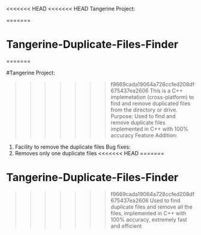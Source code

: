 <<<<<<< HEAD
<<<<<<< HEAD
Tangerine Project:



=======
# Tangerine-Duplicate-Files-Finder
=======

#Tangerine Project:
>>>>>>> f9669cada19064a728ccfed208df675437ea2606
This is a C++ implemetation (cross-platform) to find and remove duplicated files from the directory or drive. 
Purpose:
Used to find and remove duplicate files implemented in C++ with 100% accuracy
Feature Addition:
1. Facility to remove the duplicate files
Bug fixes:
1. Removes only one duplicate files
<<<<<<< HEAD
=======



# Tangerine-Duplicate-Files-Finder
>>>>>>> f9669cada19064a728ccfed208df675437ea2606
Used to find duplicate files and remove all the files, implemented in C++ with 100% accuracy, extremely fast and efficient


